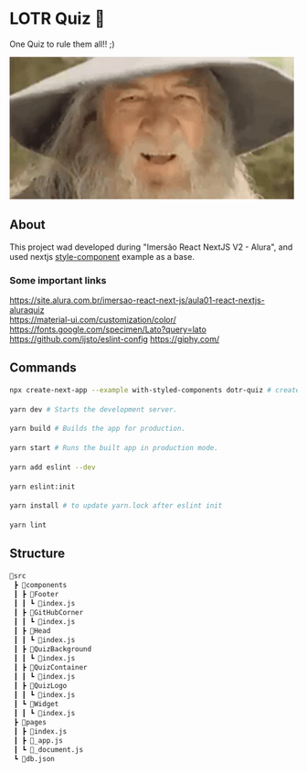 # LOTR Quiz 🧙

One Quiz to rule them all!! ;)

![Gandalf Laughing](public/gandalf-laughing.gif)

## About

This project wad developed during "Imersão React NextJS V2 - Alura", and used nextjs [style-component](https://github.com/vercel/next.js/tree/canary/examples/with-styled-components) example as a base.

### Some important links

https://site.alura.com.br/imersao-react-next-js/aula01-react-nextjs-aluraquiz  
https://material-ui.com/customization/color/  
https://fonts.google.com/specimen/Lato?query=lato  
https://github.com/ijsto/eslint-config
https://giphy.com/

## Commands

```sh
npx create-next-app --example with-styled-components dotr-quiz # create project

yarn dev # Starts the development server.

yarn build # Builds the app for production.

yarn start # Runs the built app in production mode.

yarn add eslint --dev

yarn eslint:init

yarn install # to update yarn.lock after eslint init

yarn lint
```

## Structure

```
🧙src
 ┣ 📂components
 ┃ ┣ 📂Footer
 ┃ ┃ ┗ 📜index.js
 ┃ ┣ 📂GitHubCorner
 ┃ ┃ ┗ 📜index.js
 ┃ ┣ 📂Head
 ┃ ┃ ┗ 📜index.js
 ┃ ┣ 📂QuizBackground
 ┃ ┃ ┗ 📜index.js
 ┃ ┣ 📂QuizContainer
 ┃ ┃ ┗ 📜index.js
 ┃ ┣ 📂QuizLogo
 ┃ ┃ ┗ 📜index.js
 ┃ ┗ 📂Widget
 ┃ ┃ ┗ 📜index.js
 ┣ 📂pages
 ┃ ┣ 📜index.js
 ┃ ┣ 📜_app.js
 ┃ ┗ 📜_document.js
 ┗ 📜db.json
```

